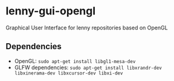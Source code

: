 # lenny-gui-opengl
Graphical User Interface for lenny repositories based on OpenGL

## Dependencies
- OpenGL: `sudo apt-get install libgl1-mesa-dev`
- GLFW dependencies: `sudo apt-get install libxrandr-dev libxinerama-dev libxcursor-dev libxi-dev`